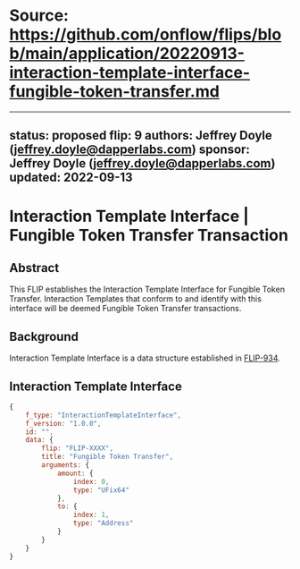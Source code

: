 # Source: https://github.com/onflow/flips/blob/main/application/20220913-interaction-template-interface-fungible-token-transfer.md

---
status: proposed
flip: 9
authors: Jeffrey Doyle (jeffrey.doyle@dapperlabs.com)
sponsor: Jeffrey Doyle (jeffrey.doyle@dapperlabs.com)
updated: 2022-09-13
---

# Interaction Template Interface | Fungible Token Transfer Transaction

## Abstract

This FLIP establishes the Interaction Template Interface for Fungible Token Transfer. Interaction Templates that conform to and identify with this interface will be deemed Fungible Token Transfer transactions.

## Background

Interaction Template Interface is a data structure established in [FLIP-934](https://github.com/onflow/flips/blob/main/flips/20220503-interaction-templates.md).

## Interaction Template Interface

```javascript
{
    f_type: "InteractionTemplateInterface",
    f_version: "1.0.0",
    id: "",
    data: {
        flip: "FLIP-XXXX",
        title: "Fungible Token Transfer",
        arguments: {
            amount: {
                index: 0,
                type: "UFix64"
            },
            to: {
                index: 1,
                type: "Address"
            }
        }
    }
}
```
